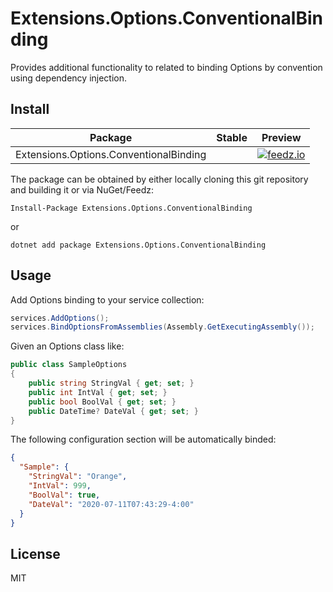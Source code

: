 # Extensions.Options.ConventionalBinding

Provides additional functionality to related to binding Options by convention using dependency injection.

## Install

|Package|Stable|Preview|
|-|-|-|
|Extensions.Options.ConventionalBinding||[![feedz.io](https://img.shields.io/badge/endpoint.svg?url=https%3A%2F%2Ff.feedz.io%2Fgowon%2Fpre-release%2Fshield%2FExtensions.Options.ConventionalBinding%2Flatest)](https://f.feedz.io/gowon/pre-release/packages/Extensions.Options.ConventionalBinding/latest/download)|

The package can be obtained by either locally cloning this git repository and building it or via NuGet/Feedz:

```shell
Install-Package Extensions.Options.ConventionalBinding
```

or

```shell
dotnet add package Extensions.Options.ConventionalBinding
```

## Usage

Add Options binding to your service collection:

```csharp
services.AddOptions();
services.BindOptionsFromAssemblies(Assembly.GetExecutingAssembly());
```

Given an Options class like:

```csharp
public class SampleOptions
{
    public string StringVal { get; set; }
    public int IntVal { get; set; }
    public bool BoolVal { get; set; }
    public DateTime? DateVal { get; set; }
}
```

The following configuration section will be automatically binded:

```json
{
  "Sample": {
    "StringVal": "Orange",
    "IntVal": 999,
    "BoolVal": true,
    "DateVal": "2020-07-11T07:43:29-4:00"
  }
}
```

## License

MIT
